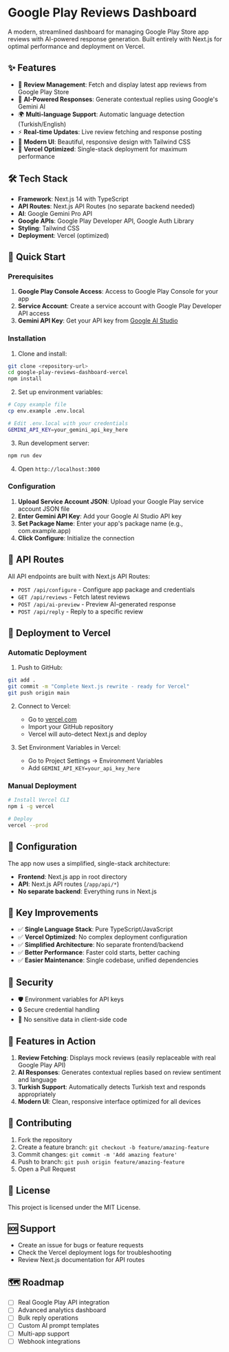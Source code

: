 # Google Play Reviews Dashboard

A modern, streamlined dashboard for managing Google Play Store app reviews with AI-powered response generation. Built entirely with Next.js for optimal performance and deployment on Vercel.

## ✨ Features

- 📱 **Review Management**: Fetch and display latest app reviews from Google Play Store
- 🤖 **AI-Powered Responses**: Generate contextual replies using Google's Gemini AI
- 🌍 **Multi-language Support**: Automatic language detection (Turkish/English)
- ⚡ **Real-time Updates**: Live review fetching and response posting
- 🎨 **Modern UI**: Beautiful, responsive design with Tailwind CSS
- 🚀 **Vercel Optimized**: Single-stack deployment for maximum performance

## 🛠️ Tech Stack

- **Framework**: Next.js 14 with TypeScript
- **API Routes**: Next.js API Routes (no separate backend needed)
- **AI**: Google Gemini Pro API
- **Google APIs**: Google Play Developer API, Google Auth Library
- **Styling**: Tailwind CSS
- **Deployment**: Vercel (optimized)

## 🚀 Quick Start

### Prerequisites

1. **Google Play Console Access**: Access to Google Play Console for your app
2. **Service Account**: Create a service account with Google Play Developer API access
3. **Gemini API Key**: Get your API key from [Google AI Studio](https://makersuite.google.com/app/apikey)

### Installation

1. Clone and install:
```bash
git clone <repository-url>
cd google-play-reviews-dashboard-vercel
npm install
```

2. Set up environment variables:
```bash
# Copy example file
cp env.example .env.local

# Edit .env.local with your credentials
GEMINI_API_KEY=your_gemini_api_key_here
```

3. Run development server:
```bash
npm run dev
```

4. Open `http://localhost:3000`

### Configuration

1. **Upload Service Account JSON**: Upload your Google Play service account JSON file
2. **Enter Gemini API Key**: Add your Google AI Studio API key  
3. **Set Package Name**: Enter your app's package name (e.g., com.example.app)
4. **Click Configure**: Initialize the connection

## 📡 API Routes

All API endpoints are built with Next.js API Routes:

- `POST /api/configure` - Configure app package and credentials
- `GET /api/reviews` - Fetch latest reviews
- `POST /api/ai-preview` - Preview AI-generated response
- `POST /api/reply` - Reply to a specific review

## 🚀 Deployment to Vercel

### Automatic Deployment

1. Push to GitHub:
```bash
git add .
git commit -m "Complete Next.js rewrite - ready for Vercel"
git push origin main
```

2. Connect to Vercel:
   - Go to [vercel.com](https://vercel.com)
   - Import your GitHub repository
   - Vercel will auto-detect Next.js and deploy

3. Set Environment Variables in Vercel:
   - Go to Project Settings → Environment Variables
   - Add `GEMINI_API_KEY=your_api_key_here`

### Manual Deployment

```bash
# Install Vercel CLI
npm i -g vercel

# Deploy
vercel --prod
```

## 🔧 Configuration

The app now uses a simplified, single-stack architecture:

- **Frontend**: Next.js app in root directory
- **API**: Next.js API routes (`/app/api/*`)
- **No separate backend**: Everything runs in Next.js

## 🌟 Key Improvements

- ✅ **Single Language Stack**: Pure TypeScript/JavaScript
- ✅ **Vercel Optimized**: No complex deployment configuration
- ✅ **Simplified Architecture**: No separate frontend/backend
- ✅ **Better Performance**: Faster cold starts, better caching
- ✅ **Easier Maintenance**: Single codebase, unified dependencies

## 🔐 Security

- 🛡️ Environment variables for API keys
- 🔒 Secure credential handling
- 🚫 No sensitive data in client-side code

## 📱 Features in Action

1. **Review Fetching**: Displays mock reviews (easily replaceable with real Google Play API)
2. **AI Responses**: Generates contextual replies based on review sentiment and language
3. **Turkish Support**: Automatically detects Turkish text and responds appropriately
4. **Modern UI**: Clean, responsive interface optimized for all devices

## 🤝 Contributing

1. Fork the repository
2. Create a feature branch: `git checkout -b feature/amazing-feature`
3. Commit changes: `git commit -m 'Add amazing feature'`
4. Push to branch: `git push origin feature/amazing-feature`
5. Open a Pull Request

## 📄 License

This project is licensed under the MIT License.

## 🆘 Support

- Create an issue for bugs or feature requests
- Check the Vercel deployment logs for troubleshooting
- Review Next.js documentation for API routes

## 🗺️ Roadmap

- [ ] Real Google Play API integration
- [ ] Advanced analytics dashboard  
- [ ] Bulk reply operations
- [ ] Custom AI prompt templates
- [ ] Multi-app support
- [ ] Webhook integrations